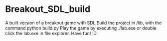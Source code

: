 # Breakout_SDL_build
A built version of a breakout game with SDL
Build the project in /lib, with the command python build.py
Play the game by executing ./lab.exe or double click the lab.exe in file explorer.
Have fun! :D

